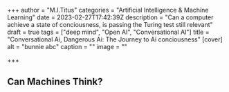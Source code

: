 +++
author = "M.I.Titus"
categories = "Artificial Intelligence & Machine Learning"
date = 2023-02-27T17:42:39Z
description = "Can a computer achieve a state of conciousness, is passing the Turing test still relevant"
draft = true
tags = ["deep mind", "Open AI", "Conversational AI"]
title = "Conversational Ai, Dangerous Ai: The Journey to Ai conciousness"
[cover]
alt = "bunnie abc"
caption = ""
image = ""

+++
## Can Machines Think?